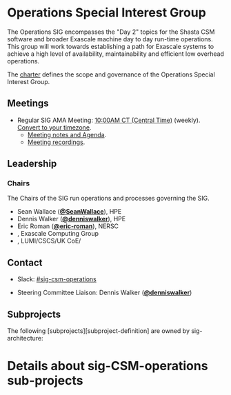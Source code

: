 # Operations Special Interest Group

The Operations SIG encompasses the "Day 2" topics for the Shasta CSM software and broader Exascale machine day to day run-time operations. This group will work towards establishing a path for Exascale systems to achieve a high level of availability, maintainability and efficient low overhead operations.

The [charter](charter.md) defines the scope and governance of the Operations Special Interest Group.

## Meetings

* Regular SIG AMA Meeting: [10:00AM CT (Central Time)]() (weekly). [Convert to your timezone](http://www.thetimezoneconverter.com/?t=10:00&tz=CT%20%28Central%20Time%29).
  * [Meeting notes and Agenda]().
  * [Meeting recordings]().


## Leadership

### Chairs
The Chairs of the SIG run operations and processes governing the SIG.

* Sean Wallace (**[@SeanWallace](https://github.com/SeanWallace)**), HPE
* Dennis Walker (**[@denniswalker](https://github.com/denniswalker)**), HPE
* Eric Roman (**[@eric-roman](https://github.com/eric-roman)**), NERSC
* , Exascale Computing Group
* , LUMI/CSCS/UK CoE/

## Contact
- Slack: [#sig-csm-operations](https://cray-shasta.slack.com/archives/C02372V7VPT)

- Steering Committee Liaison: Dennis Walker (**[@denniswalker](https://github.com/denniswalker)**)

## Subprojects

The following [subprojects][subproject-definition] are owned by sig-architecture:

# Details about sig-CSM-operations sub-projects

